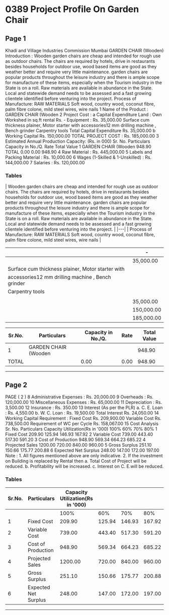# 0389 Project Profile On Garden Chair

## Page 1

Khadi and Village Industries Commission Mumbai GARDEN CHAIR (Wooden) Introduction : Wooden garden chairs are cheap and intended for rough use as outdoor chairs. The chairs are required by hotels, drive in restaurants besides households for outdoor use, wood based items are good as they weather better and require very little maintenance. garden chairs are popular products throughout the leisure industry and there is ample scope for manufacture of these items, especially when the Tourism industry in the State is on a roll. Raw materials are available in abundance in the State. Local and statewide demand needs to be assessed and a fast growing clientele identified before venturing into the project. Process of Manufacture: RAW MATERIALS Soft wood, country wood, coconut fibre, palm fibre colone, mild steel wires, wire nails 1 Name of the Product : GARDEN CHAIR (Wooden 2 Project Cost : a Capital Expenditure Land : Own Workshed in sq.ft rental Rs. - Equipment : Rs. 35,000.00 Surface cum thickness plainer, Motor starter with accessories12 mm drilling machine , Bench grinder Carpentry tools Total Capital Expenditure Rs. 35,000.00 b Working Capital Rs. 150,000.00 TOTAL PROJECT COST : Rs. 185,000.00 3 Estimated Annual Production Capacity: (Rs. in 000) Sr. No. Particulars Capacity in No./Q. Rate Total Value 1 GARDEN CHAIR (Wooden 948.90 TOTAL 0.00 0.00 948.90 4 Raw Material : Rs. 445,000.00 5 Labels and Packing Material : Rs. 10,000.00 6 Wages (1-Skilled & 1-Unskilled) : Rs. 144,000.00 7 Salaries : Rs. 120,000.00

### Tables

| Wooden garden chairs are cheap and intended for rough use as outdoor chairs. The chairs are required by hotels,
drive in restaurants besides households for outdoor use, wood based items are good as they weather better and
require very little maintenance. garden chairs are popular products throughout the leisure industry and there is ample
scope for manufacture of these items, especially when the Tourism industry in the State is on a roll. Raw materials are
available in abundance in the State. Local and statewide demand needs to be assessed and a fast growing clientele
identified before venturing into the project. |
|---|
| Process of Manufacture: RAW MATERIALS
Soft wood, country wood, coconut fibre, palm fibre colone, mild steel wires, wire nails |

|  | - |
|---|---|
|  | 35,000.00 |
| Surface cum thickness plainer, Motor starter with |  |
| accessories12 mm drilling machine , Bench grinder |  |
| Carpentry tools |  |
|  |  |
|  | 35,000.00 |
|  | 150,000.00 |
|  | 185,000.00 |

| Sr.No. | Particulars | Capacity in No./Q. | Rate | Total Value |
|---|---|---|---|---|
| 1 | GARDEN CHAIR (Wooden |  |  | 948.90 |
| TOTAL |  | 0.00 | 0.00 | 948.90 |

---

## Page 2

PAGE ( 2 ) 8 Administrative Expenses : Rs. 20,000.00 9 Overheads : Rs. 120,000.00 10 Miscellaneous Expenses : Rs. 65,000.00 11 Depreciation : Rs. 3,500.00 12 Insurance : Rs. 350.00 13 Interest (As per the PLR) a. C. E. Loan : Rs. 4,550.00 b. W. C. Loan : Rs. 19,500.00 Total Interest Rs. 24,050.00 14 Working Capital Requirement : Fixed Cost Rs. 209,900.00 Variable Cost Rs. 738,500.00 Requirement of WC per Cycle Rs. 158,067.00 15 Cost Analysis Sr. No. Particulars Capacity Utilization(Rs in '000) 100% 60% 70% 80% 1 Fixed Cost 209.90 125.94 146.93 167.92 2 Variable Cost 739.00 443.40 517.30 591.20 3 Cost of Production 948.90 569.34 664.23 685.22 4 Projected Sales 1200.00 720.00 840.00 960.00 5 Gross Surplus 251.10 150.66 175.77 200.88 6 Expected Net Surplus 248.00 147.00 172.00 197.00 Note : 1. All figures mentioned above are only indicative. 2. If the investment on Building is replaced by Rental then a. Total Cost of Project will be reduced. b. Profitability will be increased. c. Interest on C. E.will be reduced.

### Tables

| Sr.No. | Particulars | Capacity Utilization(Rs in '000) |  |  |  |
|---|---|---|---|---|---|
|  |  | 100% | 60% | 70% | 80% |
| 1 | Fixed Cost | 209.90 | 125.94 | 146.93 | 167.92 |
| 2 | Variable Cost | 739.00 | 443.40 | 517.30 | 591.20 |
| 3 | Cost of Production | 948.90 | 569.34 | 664.23 | 685.22 |
| 4 | Projected Sales | 1200.00 | 720.00 | 840.00 | 960.00 |
| 5 | Gross Surplus | 251.10 | 150.66 | 175.77 | 200.88 |
| 6 | Expected Net Surplus | 248.00 | 147.00 | 172.00 | 197.00 |

---

